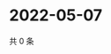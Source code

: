 # 2022-05-07

共 0 条

<!-- BEGIN WEIBO -->
<!-- 最后更新时间 Sat May 07 2022 23:01:12 GMT+0800 (China Standard Time) -->

<!-- END WEIBO -->
